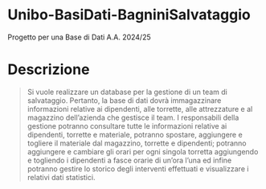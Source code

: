 # Unibo-BasiDati-BagniniSalvataggio
Progetto per una Base di Dati A.A. 2024/25

# Descrizione 
>Si vuole realizzare un database per la gestione di un team di salvataggio.
>Pertanto, la base di dati dovrà immagazzinare informazioni relative ai dipendenti, alle
>torrette, alle attrezzature e al magazzino dell’azienda che gestisce il team.
>I responsabili della gestione potranno consultare tutte le informazioni relative ai dipendenti,
>torrette e materiale, potranno spostare, aggiungere e togliere il materiale dal magazzino,
>torrette e dipendenti; potranno aggiungere e cambiare gli orari per ogni singola torretta
>aggiungendo e togliendo i dipendenti a fasce orarie di un’ora l’una ed infine potranno gestire
>lo storico degli interventi effettuati e visualizzare i relativi dati statistici.
